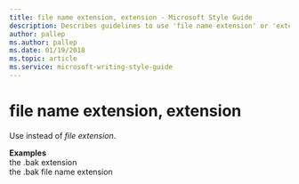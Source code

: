 ```yaml
---
title: file name extension, extension - Microsoft Style Guide
description: Describes guidelines to use 'file name extension' or 'extension' in Microsoft documents and provides alternate examples.
author: pallep
ms.author: pallep
ms.date: 01/19/2018
ms.topic: article
ms.service: microsoft-writing-style-guide
---
```


# file name extension, extension

Use instead of *file extension*. 

**Examples**  
the .bak extension  
the .bak file name extension
